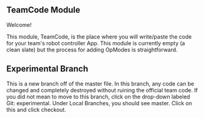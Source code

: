 ## TeamCode Module

Welcome!

This module, TeamCode, is the place where you will write/paste the code for your team's
robot controller App. This module is currently empty (a clean slate) but the
process for adding OpModes is straightforward.

## Experimental Branch

This is a new branch off of the master file. In this branch, any code can be changed and completely destroyed without
    ruining the official team code. If you did not mean to move to this branch, click on the drop-down labeled Git: experimental.
    Under Local Branches, you should see master. Click on this and click checkout.